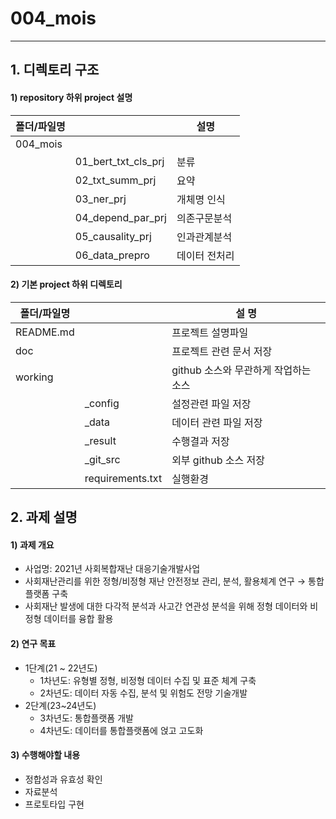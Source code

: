 # 004_mois

---

## 1. 디렉토리 구조

#### 1) repository 하위 project 설명

| 폴더/파일명 |                         | 설명                       |
| ----------- | ------------------  | -------------------------- |
| 004_mois    |                     |                            |
|             | 01_bert_txt_cls_prj | 분류                       |
|             | 02_txt_summ_prj     | 요약                       |
|             | 03_ner_prj          | 개체명 인식                   |
|             | 04_depend_par_prj   | 의존구문분석                   |
|             | 05_causality_prj    | 인과관계분석                   |
|             | 06_data_prepro      | 데이터 전처리                  |
 



#### 2) 기본 project 하위 디렉토리

| 폴더/파일명 |                  | 설   명                               |
| ----------- | ---------------- | ------------------------------------- |
| README.md   |                  | 프로젝트 설명파일                     |
| doc         |                  | 프로젝트 관련 문서 저장               |
| working     |                  | github  소스와 무관하게 작업하는 소스 |
|             | _config          | 설정관련 파일 저장                    |
|             | _data            | 데이터 관련 파일 저장                 |
|             | _result          | 수행결과 저장                         |
|             | _git_src         | 외부 github 소스  저장                |
|             | requirements.txt | 실행환경                              |



## 2. 과제 설명

#### 1) 과제 개요

- 사업명: 2021년 사회복합재난 대응기술개발사업
- 사회재난관리를 위한 정형/비정형 재난 안전정보 관리, 분석, 활용체계 연구 → 통합 플랫폼 구축
- 사회재난 발생에 대한 다각적 분석과 사고간 연관성 분석을 위해 정형 데이터와 비정형 데이터를 융합 활용

#### 2) 연구 목표

- 1단계(21 ~ 22년도)
  - 1차년도: 유형별 정형, 비정형 데이터 수집 및 표준 체계 구축
  - 2차년도: 데이터 자동 수집, 분석 및 위험도 전망 기술개발
- 2단계(23~24년도)
  - 3차년도: 통합플랫폼 개발
  - 4차년도: 데이터를 통합플랫폼에 얹고 고도화

#### 3) 수행해야할 내용
- 정합성과 유효성 확인
- 자료분석
- 프로토타입 구현




















